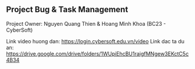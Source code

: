 <h2>Project Bug & Task Management </h2>
<p>
Project Owner: Nguyen Quang Thien & Hoang Minh Khoa
(BC23 - CyberSoft)
</p>

Link video huong dan: https://login.cybersoft.edu.vn/video
Link dac ta du an: https://drive.google.com/drive/folders/1WUpiEhcBU1raigfMNgew3EKctC5c4B34

<!-- //Screen

    - Login, Register (Done) ;
    - Project Management (Add/Remove User , Edit/Delete Project);
    - Create Project;
    - Project Details (use Drag & Drop to move task)
    - Create Task, Edit Task;
    - Task Details (Comment, Status, Members, Priority...)
    *Lưu ý: Pop up Edit Task và Create Task đều giống nhau là hiện ra từ bên phải vào(sử dụng thư viện Ant Design) chỉ khác nhau về nội dung nên mình sẽ tạo 1 HOC dùng chung cho 2 component này.

    - User Management (Giống Project Management, thêm xóa sửa user)
    Deadline : (2 weeks)
    -->

<!-- API

- Project Management :
    + GetAllProject : /api/Project/getAllProject
    + UpdateProject: /api/Project/updateProject
    + DeleteProject: /api/Project/deleteProject
    + GetMembersByProjectID: /api/Users/getUserByProjectId
    + RemoveMembers : /api/Project/removeUserFromProject
    + SearchMember: /api/Users/getUser
    + AddMembersToProject: /api/Project/assignUserProject
 -->
